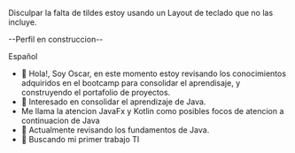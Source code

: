 



Disculpar la falta de tildes estoy usando un Layout de teclado que no las incluye.

--Perfil en construccion--

 Español
- 👋 Hola!, Soy Oscar, en este momento estoy revisando los conocimientos adquiridos en el bootcamp para consolidar el aprendisaje, y construyendo el portafolio de proyectos.
- 👀 Interesado en consolidar el aprendizaje de Java.
- Me llama la atencion JavaFx y Kotlin como posibles focos de atencion a continuacion de Java
- 🌱 Actualmente revisando los fundamentos de Java.
- 💞️ Buscando mi primer trabajo TI


